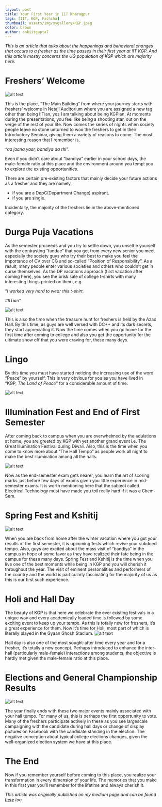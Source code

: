 ```yaml
---
layout: post
title: Your First Year in IIT Kharagpur
tags: [IIT, KGP, Fachcha]
thumbnail: assets/img/mygallery/KGP.jpeg
color: brown
author: ankiitgupta7
---
```

*This is an article that talks about the happenings and behavioral changes that occurs to a fresher as the time passes in their first year at IIT KGP. And this article mostly concerns the UG population of KGP which are majority here.*

# Freshers’ Welcome

![alt text](https://qph.fs.quoracdn.net/main-qimg-f9745f704e9afdc02adb4f8af5c4815c-c)

This is the place, “The Main Building” from where your journey starts with freshers’ welcome in Netaji Auditorium where you are assigned a new tag other than being IITian, yes I am talking about being KGPian. At moments during the presentations, you feel like being a shooting star, out on the verge of the rest of your life. Now comes the series of nights when society people leave no stone unturned to woo the freshers to get in their Introductory Seminar, giving them a variety of reasons to come. The most interesting reason that I remember is,

_“aa jaana yaar, bandiya aa rhi”._

Even if you didn’t care about “bandiya” earlier in your school days, the male-female ratio at this place and the environment around you tempt you to explore the existing opportunities.

There are certain pre-existing factors that mainly decide your future actions as a fresher and they are namely,

*   if you are a DepC(Department Change) aspirant.
*   if you are single.

Incidentally, the majority of the freshers lie in the above-mentioned category.

# Durga Puja Vacations

As the semester proceeds and you try to settle down, you unsettle yourself with the contrasting “fundae” that you get from every new senior you meet especially the society guys who try their best to make you feel the importance of CV over CG and so-called “Position of Responsibility”. As a result, many people enter various societies and others who couldn’t get in curse themselves. As the DP vacations approach (first vacation after coming here), you see the brisk sale of college t-shirts with many interesting things printed on them, e.g.

“_I worked very hard to wear this t-shirt._

_#IITian”_

![alt text](https://qph.fs.quoracdn.net/main-qimg-44dd495ea39ab06e437edd59e2cfac3e)

This is also the time when the treasure hunt for freshers is held by the Azad Hall. By this time, as guys are well versed with DC++ and its dark secrets, they start appreciating it. Now the time comes when you go home for the first time after coming to college and also you get the opportunity for the ultimate show off that you were craving for, these many days.

# Lingo

By this time you must have started noticing the increasing use of the word “Peace” by yourself. This is very obvious for you as you have lived in “KGP, _The Land of Peace_” for a considerable amount of time.

![alt text](https://qph.fs.quoracdn.net/main-qimg-30749ca25084e8f5d20550c7045c50d0)

# Illumination Fest and End of First Semester
After coming back to campus when you are overwhelmed by the adulations at home, you are greeted by KGP with yet another grand event i.e. The Great Illumination Festival during Diwali. Also, this is the time when you come to know more about “The Hall Tempo” as people work all night to make the best illumination among all the halls.

![alt text](https://qph.fs.quoracdn.net/main-qimg-74ac816a76be655c3485fea39830ef21)

Now as the end-semester exam gets nearer, you learn the art of scoring marks just before few days of exams given you little experience in mid-semester exams. It is worth mentioning here that the subject called Electrical Technology must have made you toil really hard if it was a Chem-Sem.

# Spring Fest and Kshitij

![alt text](https://qph.fs.quoracdn.net/main-qimg-d8b295f971310c51bc101ebf2f6e6a2d)

When you are back from home after the winter vacation where you got your results of the first semester, it is upcoming fests which revive your subdued tempo. Also, guys are excited about the mass visit of “bandiya” in the campus in hope of some favor as they have realized their fate being in the campus for these many days. Spring Fest and Kshitij is the time when you live one of the best moments while being in KGP and you will cherish it throughout the year. The visit of eminent personalities and performers of the country and the world is particularly fascinating for the majority of us as this is our first such experience.

# Holi and Hall Day

The beauty of KGP is that here we celebrate the ever existing festivals in a unique way and every academically loaded time is followed by some exciting event to keep up your tempo. As this is totally new for freshers, it’s a great experience for them. Now it’s time for Holi, most part of which is literally played in the Gyaan Ghosh Stadium.
![alt text](https://qph.fs.quoracdn.net/main-qimg-ccb98890fb3f5929bf712f783c37a47d-c)

Hall day is also one of the most sought-after time every year and for a fresher, it’s totally a new concept. Perhaps introduced to enhance the inter-hall (particularly male-female) interactions among students, the objective is hardly met given the male-female ratio at this place.

# Elections and General Championship Results
![alt text](https://qph.fs.quoracdn.net/main-qimg-759bb43c719be5e99d81f60fa78960ef-c)

The year finally ends with these two major events mainly associated with your hall tempo. For many of us, this is perhaps the first opportunity to vote. Many of the freshers participate actively in these as you see largescale campaigning with the candidate during hall days or change of display pictures on Facebook with the candidate standing in the election. The negative conception about typical college elections changes, given the well-organized election system we have at this place.

# The End

Now if you remember yourself before coming to this place, you realize your transformation in every dimension of your life. The memories that you make in this first year you’ll remember for the lifetime and always cherish it.

*This article was originally published on my medium page and can be found [here](https://medium.com/@ankiitgupta7/your-first-year-in-iit-kharagpur-c262651279fb) too.*
